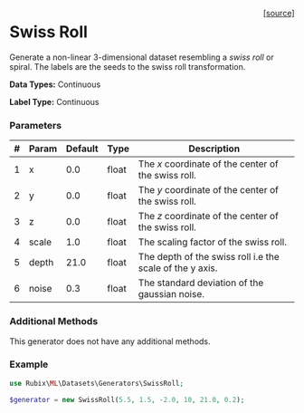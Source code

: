 <span style="float:right;"><a href="https://github.com/RubixML/RubixML/blob/master/src/Datasets/Generators/SwissRoll.php">[source]</a></span>

# Swiss Roll
Generate a non-linear 3-dimensional dataset resembling a *swiss roll* or spiral. The labels are the seeds to the swiss roll transformation.

**Data Types:** Continuous

**Label Type:** Continuous

### Parameters
| # | Param | Default | Type | Description |
|---|---|---|---|---|
| 1 | x | 0.0 | float | The *x* coordinate of the center of the swiss roll. |
| 2 | y | 0.0 | float | The *y* coordinate of the center of the swiss roll. |
| 3 | z | 0.0 | float | The *z* coordinate of the center of the swiss roll. |
| 4 | scale | 1.0 | float | The scaling factor of the swiss roll. |
| 5 | depth | 21.0 | float | The depth of the swiss roll i.e the scale of the y axis. |
| 6 | noise | 0.3 | float | The standard deviation of the gaussian noise. |

### Additional Methods
This generator does not have any additional methods.

### Example
```php
use Rubix\ML\Datasets\Generators\SwissRoll;

$generator = new SwissRoll(5.5, 1.5, -2.0, 10, 21.0, 0.2);
```